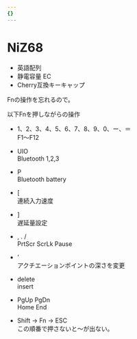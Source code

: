 ```yaml
---
{}
---
```

# NiZ68

- 英語配列
- 静電容量 EC
- Cherry互換キーキャップ

Fnの操作を忘れるので。

以下Fnを押しながらの操作

- 1、2、3、4、5、6、7、8、9、0、ー、＝  
    F1〜F12  
    
- UIO  
    Bluetooth 1,2,3  
    
- P  
    Bluetooth battery  
    
- [  
    連続入力速度  
    
- ]  
    遅延量設定  
    
- , . /  
    PrtScr ScrLk Pause  
    
- ’  
    アクチエーションポイントの深さを変更  
    
- delete  
    insert  
    
- PgUp PgDn  
    Home End  
    
- Shift → Fn → ESC  
    この順番で押さないと〜が出ない。